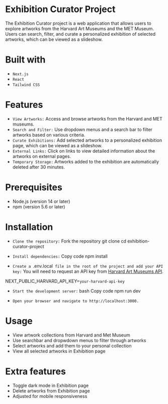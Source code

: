 # Exhibition Curator Project
The Exhibition Curator project is a web application that allows users to explore artworks from the Harvard Art Museums and the MET Museum. Users can search, filter, and curate a personalized exhibition of selected artworks, which can be viewed as a slideshow.

# Built with 
- `Next.js`
- `React`
- `Tailwind CSS`

# Features
- `View Artworks:` Access and browse artworks from the Harvard and MET museums.
- `Search and Filter:` Use dropdown menus and a search bar to filter artworks based on various criteria.
- `Curate Exhibitions:` Add selected artworks to a personalized exhibition page, which can be viewed as a slideshow.
- `External Links:` Click on links to view detailed information about the artworks on external pages.
- `Temporary Storage:` Artworks added to the exhibition are automatically deleted after 30 minutes.

# Prerequisites
- Node.js (version 14 or later)
- npm (version 5.6 or later)

# Installation
- `Clone the repository:`
Fork the repository
git clone <repository-url>
cd exhibition-curator-project

- `Install dependencies:`
Copy code
npm install

- `Create a `.env.local` file in the root of the project and add your API key:`
You will need to request an API key from [Harvard Art Museums API](https://harvardartmuseums.org/collections/api).

NEXT_PUBLIC_HARVARD_API_KEY=`your-harvard-api-key`

- `Start the development server:`
bash
Copy code
npm run dev

- `Open your browser and navigate to http://localhost:3000.`

# Usage
- View artwork collections from Harvard and Met Museum
- Use searchbar and dropwdown menus to filter through artworks
- Select artworks and add them to your personal collection
- View all selected artworks in Exhibition page

# Extra features
- Toggle dark mode in Exhibition page
- Delete artworks from Exhibition page
- Adjusted for mobile responsiveness

